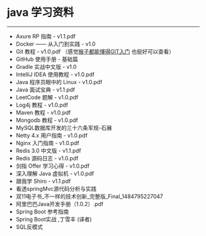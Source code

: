 # java 学习资料
---

- Axure RP 指南 - v1.1.pdf 
- Docker —— 从入门到实践 - v1.0
- Git 教程 - v1.0.pdf   （感觉[猴子都能懂得GIT入门](http://backlogtool.com/git-guide/cn/?ref=footer) 也挺好可以查看）
- GitHub 使用手册 - 基础篇 
- Gradle 实战中文版 - v1.0
- IntelliJ IDEA 使用教程 - v1.0.pdf  
- Java 程序员眼中的 Linux - v1.0.pdf  
- Java 面试宝典 - v1.1.pdf   
- LeetCode 题解 - v1.0.pdf   
- Log4j 教程 - v1.0.pdf      
- Maven 教程 - v1.0.pdf  
- Mongodb 教程 - v1.0.pdf
- MySQL数据库开发的三十六条军规-石展
- Netty 4.x 用户指南 - v1.0.pdf
- Nginx 入门指南 - v1.0.pdf
- Redis 3.0 中文版 - v1.1.pdf 
- Redis 源码日志 - v1.0.pdf
- 剑指 Offer 学习心得 - v1.0.pdf
- 深入理解 Java 虚拟机 - v1.0.pdf
- 跟我学 Shiro - v1.1.pdf
- 看透springMvc源代码分析与实践
- 双11电子书_不一样的技术创新_完整版_Final_1484795227047
- 阿里巴巴Java开发手册（1.0.2）.pdf
- Spring Boot 参考指南
- Spring Boot实战 ,丁雪丰 (译者) 
- SQL反模式
